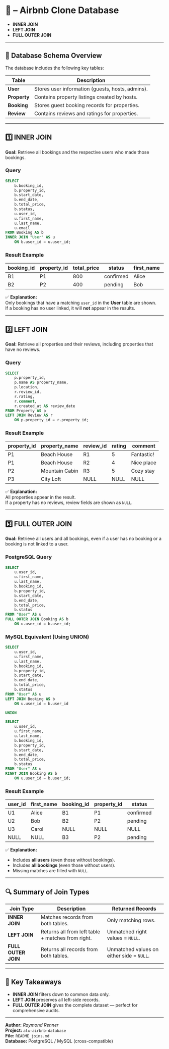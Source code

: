 # 🧩 – Airbnb Clone Database




- **INNER JOIN**
- **LEFT JOIN**
- **FULL OUTER JOIN**

---

## 🧱 Database Schema Overview

The database includes the following key tables:

| Table | Description |
|--------|--------------|
| **User** | Stores user information (guests, hosts, admins). |
| **Property** | Contains property listings created by hosts. |
| **Booking** | Stores guest booking records for properties. |
| **Review** | Contains reviews and ratings for properties. |

---

## 1️⃣ INNER JOIN  
**Goal:** Retrieve all bookings and the respective users who made those bookings.

### **Query**
```sql
SELECT 
    b.booking_id,
    b.property_id,
    b.start_date,
    b.end_date,
    b.total_price,
    b.status,
    u.user_id,
    u.first_name,
    u.last_name,
    u.email
FROM Booking AS b
INNER JOIN "User" AS u
    ON b.user_id = u.user_id;
```

### **Result Example**
| booking_id | property_id | total_price | status | first_name | last_name |
|-------------|--------------|--------------|----------|-------------|------------|
| B1 | P1 | 800 | confirmed | Alice | Smith |
| B2 | P2 | 400 | pending | Bob | Johnson |

✅ **Explanation:**  
Only bookings that have a matching `user_id` in the **User** table are shown.  
If a booking has no user linked, it will **not** appear in the results.

---

## 2️⃣ LEFT JOIN  
**Goal:** Retrieve all properties and their reviews, including properties that have no reviews.

### **Query**
```sql
SELECT 
    p.property_id,
    p.name AS property_name,
    p.location,
    r.review_id,
    r.rating,
    r.comment,
    r.created_at AS review_date
FROM Property AS p
LEFT JOIN Review AS r
    ON p.property_id = r.property_id;
```

### **Result Example**
| property_id | property_name | review_id | rating | comment |
|--------------|---------------|------------|----------|----------|
| P1 | Beach House | R1 | 5 | Fantastic! |
| P1 | Beach House | R2 | 4 | Nice place |
| P2 | Mountain Cabin | R3 | 5 | Cozy stay |
| P3 | City Loft | NULL | NULL | NULL |

✅ **Explanation:**  
All properties appear in the result.  
If a property has no reviews, review fields are shown as `NULL`.

---

## 3️⃣ FULL OUTER JOIN  
**Goal:** Retrieve all users and all bookings, even if a user has no booking or a booking is not linked to a user.

### **PostgreSQL Query**
```sql
SELECT 
    u.user_id,
    u.first_name,
    u.last_name,
    b.booking_id,
    b.property_id,
    b.start_date,
    b.end_date,
    b.total_price,
    b.status
FROM "User" AS u
FULL OUTER JOIN Booking AS b
    ON u.user_id = b.user_id;
```

### **MySQL Equivalent (Using UNION)**
```sql
SELECT 
    u.user_id,
    u.first_name,
    u.last_name,
    b.booking_id,
    b.property_id,
    b.start_date,
    b.end_date,
    b.total_price,
    b.status
FROM "User" AS u
LEFT JOIN Booking AS b
    ON u.user_id = b.user_id

UNION

SELECT 
    u.user_id,
    u.first_name,
    u.last_name,
    b.booking_id,
    b.property_id,
    b.start_date,
    b.end_date,
    b.total_price,
    b.status
FROM "User" AS u
RIGHT JOIN Booking AS b
    ON u.user_id = b.user_id;
```

### **Result Example**
| user_id | first_name | booking_id | property_id | status |
|----------|-------------|-------------|--------------|----------|
| U1 | Alice | B1 | P1 | confirmed |
| U2 | Bob | B2 | P2 | pending |
| U3 | Carol | NULL | NULL | NULL |
| NULL | NULL | B3 | P2 | pending |

✅ **Explanation:**  
- Includes **all users** (even those without bookings).  
- Includes **all bookings** (even those without users).  
- Missing matches are filled with `NULL`.

---

## 🔍 Summary of Join Types

| Join Type | Description | Returned Records |
|------------|--------------|------------------|
| **INNER JOIN** | Matches records from both tables. | Only matching rows. |
| **LEFT JOIN** | Returns all from left table + matches from right. | Unmatched right values = `NULL`. |
| **FULL OUTER JOIN** | Returns all records from both tables. | Unmatched values on either side = `NULL`. |

---

## 🧠 Key Takeaways

- **INNER JOIN** filters down to common data only.  
- **LEFT JOIN** preserves all left-side records.  
- **FULL OUTER JOIN** gives the complete dataset — perfect for comprehensive audits.  

---

**Author:** _Raymond Renner_  
**Project:** `alx-airbnb-database`  
**File:** `README_joins.md`  
**Database:** PostgreSQL / MySQL (cross-compatible)
